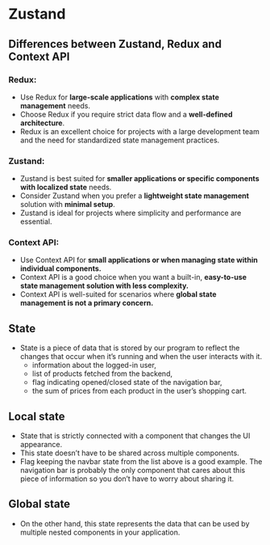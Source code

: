 # Zustand

## Differences between Zustand, Redux and Context API
### Redux:
* Use Redux for <b>large-scale applications</b> with <b>complex state management</b> needs.
* Choose Redux if you require strict data flow and a <b>well-defined architecture</b>.
* Redux is an excellent choice for projects with a large development team and the need for standardized state management practices.
### Zustand:
* Zustand is best suited for <b>smaller applications or specific components with localized state</b> needs.
* Consider Zustand when you prefer a <b>lightweight state management</b> solution with <b>minimal setup</b>.
* Zustand is ideal for projects where simplicity and performance are essential.
### Context API:
* Use Context API for <b>small applications or when managing state within individual components.</b>
* Context API is a good choice when you want a built-in, <b>easy-to-use state management solution with less complexity.</b>
* Context API is well-suited for scenarios where <b>global state management is not a primary concern.</b>

## State
* State is a piece of data that is stored by our program to reflect the changes that occur when it’s running and when the user interacts with it.
    * information about the logged-in user,
    * list of products fetched from the backend,
    * flag indicating opened/closed state of the navigation bar,
    * the sum of prices from each product in the user’s shopping cart.

## Local state
* State that is strictly connected with a component that changes the UI appearance.
* This state doesn’t have to be shared across multiple components.
* Flag keeping the navbar state from the list above is a good example. The navigation bar is probably the only component that cares about this piece of information so you don’t have to worry about sharing it.

## Global state
* On the other hand, this state represents the data that can be used by multiple nested components in your application. 

